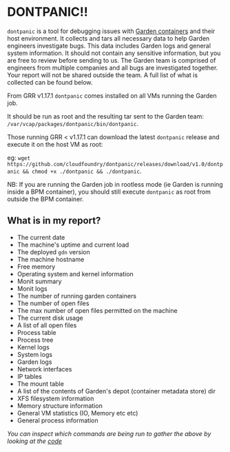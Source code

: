 # DONTPANIC!!

`dontpanic` is a tool for debugging issues with [Garden containers](https://github.com/cloudfoundry/garden-runc-release) and their host environment.
It collects and tars all necessary data to help Garden engineers investigate bugs. This data includes Garden logs and general system information.
It should not contain any sensitive information, but you are free to review before sending to us. The Garden team is comprised of engineers
from multiple companies and all bugs are investigated together. Your report will not be shared outside the team. A full list of what is collected can be found below.

From GRR v1.17.1 `dontpanic` comes installed on all VMs running the Garden job.

It should be run as root and the resulting tar sent to the Garden team: `/var/vcap/packages/dontpanic/bin/dontpanic`.

Those running  GRR < v1.17.1 can download the latest `dontpanic` release and execute it on the host VM as root:

eg: `wget https://github.com/cloudfoundry/dontpanic/releases/download/v1.0/dontpanic && chmod +x ./dontpanic && ./dontpanic`.

NB: If you are running the Garden job in rootless mode (ie Garden is running inside a BPM container), you should still execute `dontpanic` as root
from outside the BPM container. 


## What is in my report?

- The current date
- The machine's uptime and current load
- The deployed `gdn` version
- The machine hostname
- Free memory
- Operating system and kernel information
- Monit summary
- Monit logs
- The number of running garden containers
- The number of open files
- The max number of open files permitted on the machine
- The current disk usage
- A list of all open files
- Process table
- Process tree
- Kernel logs
- System logs
- Garden logs
- Network interfaces
- IP tables
- The mount table
- A list of the contents of Garden's depot (container metadata store) dir
- XFS filesystem information
- Memory structure information
- General VM statistics (IO, Memory etc etc)
- General process information

_You can inspect which commands are being run to gather the above by looking at the [code](https://github.com/cloudfoundry/dontpanic/blob/b5ca462b248fba3ff76afcb93b4cb20bf6dfbfce/main.go#L26-L61)_
